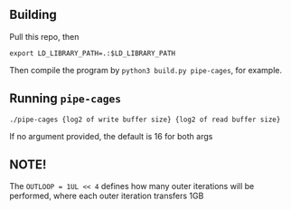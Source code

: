 ## Building
Pull this repo, then
```
export LD_LIBRARY_PATH=.:$LD_LIBRARY_PATH
```
Then compile the program by `python3 build.py pipe-cages`, for example.

## Running `pipe-cages`
```
./pipe-cages {log2 of write buffer size} {log2 of read buffer size}
```
If no argument provided, the default is 16 for both args

## NOTE!
The `OUTLOOP = 1UL << 4` defines how many outer iterations will be performed, where each outer iteration transfers 1GB